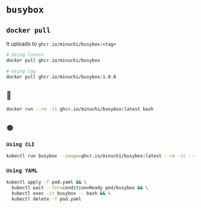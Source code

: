 # `busybox`

## `docker pull`

It uploads to `ghcr.io/minuchi/busybox:<tag>`

```bash
# Using latest
docker pull ghcr.io/minuchi/busybox

# Using tag
docker pull ghcr.io/minuchi/busybox:1.0.0
```

## 🐳

```bash
docker run --rm -it ghcr.io/minuchi/busybox:latest bash
```

## ☸️

### `Using CLI`

```bash
kubectl run busybox --image=ghcr.io/minuchi/busybox:latest --rm -it --restart=Never --command -- bash
```

### `Using YAML`

```bash
kubectl apply -f pod.yaml && \
  kubectl wait --for=condition=Ready pod/busybox && \
  kubectl exec -it busybox -- bash && \
  kubectl delete -f pod.yaml
```
